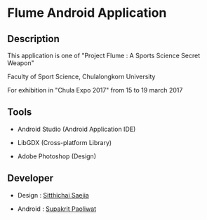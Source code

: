 # Flume Android Application

## Description

This application is one of "Project Flume : A Sports Science Secret Weapon"

Faculty of Sport Science, Chulalongkorn University

For exhibition in "Chula Expo 2017" from 15 to 19 march 2017

## Tools

- Android Studio (Android Application IDE)

- LibGDX (Cross-platform Library)

- Adobe Photoshop (Design)

## Developer

- Design : [Sitthichai Saejia](https://github.com/tueytoma)

- Android : [Supakrit Paoliwat](https://github.com/stepboom)
